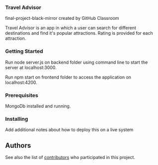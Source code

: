### Travel Advisor
final-project-black-mirror created by GitHub Classroom

Travel Advisor is an app in which a user can search for different destinations and find it's popular attractions.
Rating is provided for each attraction.

### Getting Started

Run node server.js on backend folder using command line to start the server at localhost:3000.

Run npm start on frontend folder to access the application on localhost:4200.

### Prerequisites

MongoDb installed and running.

### Installing

Add additional notes about how to deploy this on a live system

## Authors

 

See also the list of [contributors](https://github.com/final-project-black-mirror/contributors) who participated in this project.
